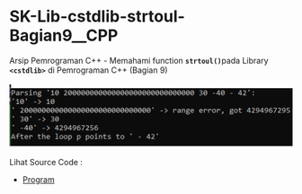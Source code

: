 # SK-Lib-cstdlib-strtoul-Bagian9__CPP
Arsip Pemrograman C++ - Memahami function <code><b>strtoul()</b></code>pada Library <code><b>&lt;cstdlib></b></code> di Pemrograman C++ (Bagian 9)<br><br>
<img src="https://github.com/RizkyKhapidsyah/SK-Lib-cstdlib-strtoul-Bagian9__CPP/blob/master/SK-Lib-cstdlib-strtoul-Bagian9__CPP/x64/result/001.PNG"><br><br>
Lihat Source Code : <br>
- <a href="https://github.com/RizkyKhapidsyah/SK-Lib-cstdlib-strtoul-Bagian9__CPP/blob/master/SK-Lib-cstdlib-strtoul-Bagian9__CPP/Source.cpp">Program</a>
